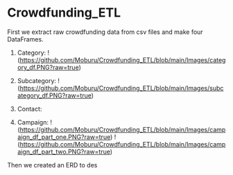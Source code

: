 # Crowdfunding_ETL

First we extract raw crowdfunding data from csv files and make four DataFrames.

1. Category:
!(https://github.com/Moburu/Crowdfunding_ETL/blob/main/Images/category_df.PNG?raw=true)

2. Subcategory:
!(https://github.com/Moburu/Crowdfunding_ETL/blob/main/Images/subcategory_df.PNG?raw=true)

3. Contact:

4. Campaign:
!(https://github.com/Moburu/Crowdfunding_ETL/blob/main/Images/campaign_df_part_one.PNG?raw=true)
!(https://github.com/Moburu/Crowdfunding_ETL/blob/main/Images/campaign_df_part_two.PNG?raw=true)

Then we created an ERD to des
